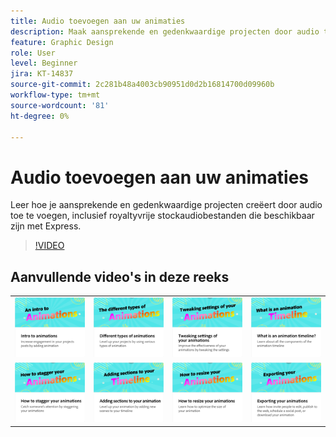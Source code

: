 ```yaml
---
title: Audio toevoegen aan uw animaties
description: Maak aansprekende en gedenkwaardige projecten door audio toe te voegen aan je animaties
feature: Graphic Design
role: User
level: Beginner
jira: KT-14837
source-git-commit: 2c281b48a4003cb90951d0d2b16814700d09960b
workflow-type: tm+mt
source-wordcount: '81'
ht-degree: 0%

---
```


# Audio toevoegen aan uw animaties

Leer hoe je aansprekende en gedenkwaardige projecten creëert door audio toe te voegen, inclusief royaltyvrije stockaudiobestanden die beschikbaar zijn met Express.

>[!VIDEO](https://video.tv.adobe.com/v/3426983?quality=12&learn=on&hidetitle=true)

## Aanvullende video&#39;s in deze reeks

<table style="table-layout:fixed">
<tr>
   <td>
         <a href="intro-animation.md">
            <img alt="Introductie tot animaties" src="assets/intro-animations.png" />
         </a>
   </td>
  <td>
         <a href="different-types-animation.md">
            <img alt="Verschillende typen animaties" src="assets/different-animations.png" />
         </a>
   </td>
   <td>
         <a href="tweak-animation.md">
            <img alt="De instellingen van uw animaties aanpassen" src="assets/tweaking-settings.png" />
         </a>
   </td>
   <td>
         <a href="animation-timeline.md">
            <img alt="Wat is de animatietijdlijn?" src="assets/what-is-animation-timeline.png" />
         </a>
   </td>
</tr>
<tr>
    <td>
         <a href="stagger-animations.md">
            <img alt="Animaties stagneren" src="assets/stagger-animations.png" />
         </a>
   </td>
   <td>
         <a href="add-sections-animation.md">
            <img alt="Secties toevoegen aan uw animatie" src="assets/add-sections.png" />
         </a>
   </td>
   <td>
         <a href="resize-animations.md">
            <img alt="De grootte van uw animaties aanpassen" src="assets/resize-animations.png" />
         </a>
   </td>
   <td>
         <a href="export-animations.md">
            <img alt="Uw animaties exporteren" src="assets/exporting-animations.png" />
         </a>
   </td>
</tr>
</table>